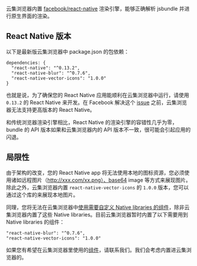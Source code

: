 云集浏览器内置 [facebook/react-native](https://github.com/facebook/react-native) 渲染引擎，能够正确解析 jsbundle 并进行原生界面的渲染。

## React Native 版本

以下是最新版云集浏览器中 package.json 的包依赖：

```
dependencies: {
  "react-native": "^0.13.2",
  "react-native-blur": "^0.7.6",
  "react-native-vector-icons": "1.0.0"
}
```

也就是说，为了确保您的 React Native 应用能顺利在云集浏览器中运行，请使用 `0.13.2` 的 React Native 来开发。在 Facebook 解决这个 [issue](http://github.com/facebook/react-native/issues/2985) 之前，云集浏览器无法支持更高版本的 React Native。

和传统浏览器渲染引擎相比，React Native 的渲染引擎的容错性几乎为零，bundle 的 API 版本如果和云集浏览器内的 API 版本不一致，很可能会引起应用的闪退。

## 局限性

由于架构的改变，您的 React Native app 将无法使用本地的图标资源，您必须使用诸如远程图片（http://xxx.com/xx.png）、base64 image 等方式来展现图片。除此之外，云集浏览器内置 `react-native-vector-icons` 的 `1.0.0` 版本，您可以通过这个库的来展现本地图片。

同理，您将无法在云集浏览器中[使用需要自定义 Native libraries 的组件](https://facebook.github.io/react-native/docs/linking-libraries-ios.html)，除非云集浏览器内置了这些 Native libraries。目前云集浏览器暂时内置了以下需要用到 Native libraries 的组件：

```
"react-native-blur": "^0.7.6",
"react-native-vector-icons": "1.0.0"
```

如果您有希望在云集浏览器里使用的[组件](https://react.parts/native)，请联系我们。我们会考虑内置进云集浏览器的。
